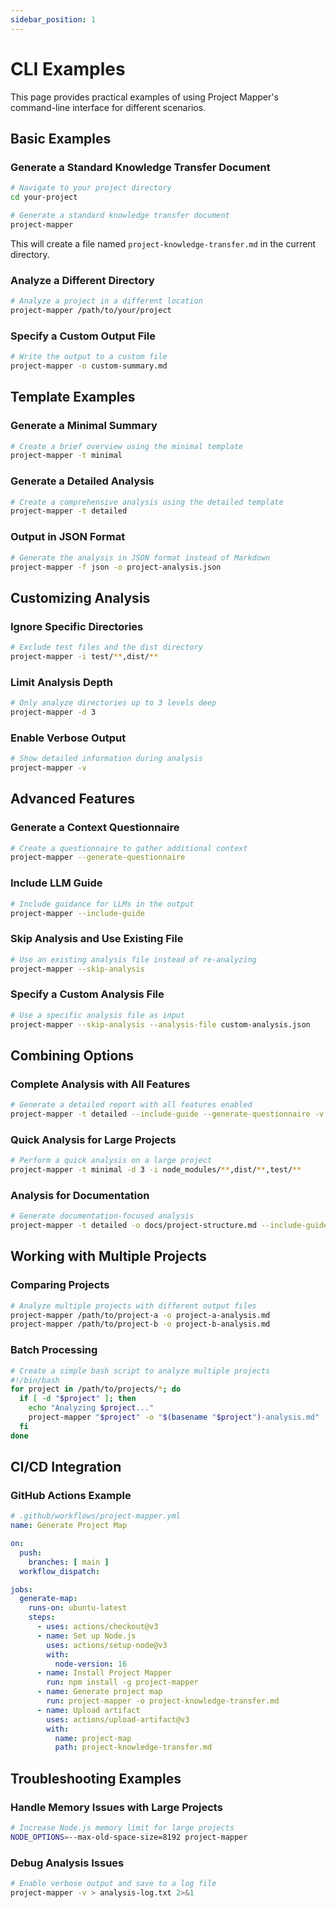 ```yaml
---
sidebar_position: 1
---
```


# CLI Examples

This page provides practical examples of using Project Mapper's command-line interface for different scenarios.

## Basic Examples

### Generate a Standard Knowledge Transfer Document

```bash
# Navigate to your project directory
cd your-project

# Generate a standard knowledge transfer document
project-mapper
```

This will create a file named `project-knowledge-transfer.md` in the current directory.

### Analyze a Different Directory

```bash
# Analyze a project in a different location
project-mapper /path/to/your/project
```

### Specify a Custom Output File

```bash
# Write the output to a custom file
project-mapper -o custom-summary.md
```

## Template Examples

### Generate a Minimal Summary

```bash
# Create a brief overview using the minimal template
project-mapper -t minimal
```

### Generate a Detailed Analysis

```bash
# Create a comprehensive analysis using the detailed template
project-mapper -t detailed
```

### Output in JSON Format

```bash
# Generate the analysis in JSON format instead of Markdown
project-mapper -f json -o project-analysis.json
```

## Customizing Analysis

### Ignore Specific Directories

```bash
# Exclude test files and the dist directory
project-mapper -i test/**,dist/**
```

### Limit Analysis Depth

```bash
# Only analyze directories up to 3 levels deep
project-mapper -d 3
```

### Enable Verbose Output

```bash
# Show detailed information during analysis
project-mapper -v
```

## Advanced Features

### Generate a Context Questionnaire

```bash
# Create a questionnaire to gather additional context
project-mapper --generate-questionnaire
```

### Include LLM Guide

```bash
# Include guidance for LLMs in the output
project-mapper --include-guide
```

### Skip Analysis and Use Existing File

```bash
# Use an existing analysis file instead of re-analyzing
project-mapper --skip-analysis
```

### Specify a Custom Analysis File

```bash
# Use a specific analysis file as input
project-mapper --skip-analysis --analysis-file custom-analysis.json
```

## Combining Options

### Complete Analysis with All Features

```bash
# Generate a detailed report with all features enabled
project-mapper -t detailed --include-guide --generate-questionnaire -v
```

### Quick Analysis for Large Projects

```bash
# Perform a quick analysis on a large project
project-mapper -t minimal -d 3 -i node_modules/**,dist/**,test/**
```

### Analysis for Documentation

```bash
# Generate documentation-focused analysis
project-mapper -t detailed -o docs/project-structure.md --include-guide
```

## Working with Multiple Projects

### Comparing Projects

```bash
# Analyze multiple projects with different output files
project-mapper /path/to/project-a -o project-a-analysis.md
project-mapper /path/to/project-b -o project-b-analysis.md
```

### Batch Processing

```bash
# Create a simple bash script to analyze multiple projects
#!/bin/bash
for project in /path/to/projects/*; do
  if [ -d "$project" ]; then
    echo "Analyzing $project..."
    project-mapper "$project" -o "$(basename "$project")-analysis.md"
  fi
done
```

## CI/CD Integration

### GitHub Actions Example

```yaml
# .github/workflows/project-mapper.yml
name: Generate Project Map

on:
  push:
    branches: [ main ]
  workflow_dispatch:

jobs:
  generate-map:
    runs-on: ubuntu-latest
    steps:
      - uses: actions/checkout@v3
      - name: Set up Node.js
        uses: actions/setup-node@v3
        with:
          node-version: 16
      - name: Install Project Mapper
        run: npm install -g project-mapper
      - name: Generate project map
        run: project-mapper -o project-knowledge-transfer.md
      - name: Upload artifact
        uses: actions/upload-artifact@v3
        with:
          name: project-map
          path: project-knowledge-transfer.md
```

## Troubleshooting Examples

### Handle Memory Issues with Large Projects

```bash
# Increase Node.js memory limit for large projects
NODE_OPTIONS=--max-old-space-size=8192 project-mapper
```

### Debug Analysis Issues

```bash
# Enable verbose output and save to a log file
project-mapper -v > analysis-log.txt 2>&1
```